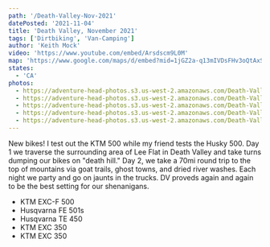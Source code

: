 ```yaml
---
path: '/Death-Valley-Nov-2021'
datePosted: '2021-11-04'
title: 'Death Valley, November 2021'
tags: ['Dirtbiking', 'Van-Camping']
author: 'Keith Mock'
video: 'https://www.youtube.com/embed/Arsdscm9L0M'
map: 'https://www.google.com/maps/d/embed?mid=1jGZ2a-q13mIVDsFHv3oQtAxSg4_FNW_l'
states:
  - 'CA'
photos:
  - https://adventure-head-photos.s3.us-west-2.amazonaws.com/Death-Valley-Nov-2021/IMG_3324.jpeg
  - https://adventure-head-photos.s3.us-west-2.amazonaws.com/Death-Valley-Nov-2021/IMG_3327.jpeg
  - https://adventure-head-photos.s3.us-west-2.amazonaws.com/Death-Valley-Nov-2021/IMG_3305.jpeg
  - https://adventure-head-photos.s3.us-west-2.amazonaws.com/Death-Valley-Nov-2021/IMG_3332.jpeg
  - https://adventure-head-photos.s3.us-west-2.amazonaws.com/Death-Valley-Nov-2021/IMG_0167.JPG
---
```


New bikes! I test out the KTM 500 while my friend tests the Husky 500. Day 1 we traverse the surrounding area of Lee Flat in Death Valley and take turns dumping our bikes on "death hill." Day 2, we take a 70mi round trip to the top of mountains via goat trails, ghost towns, and dried river washes. Each night we party and go on jaunts in the trucks. DV proveds again and again to be the best setting for our shenanigans.

- KTM EXC-F 500
- Husqvarna FE 501s
- Husqvarna TE 450
- KTM EXC 350
- KTM EXC 350
